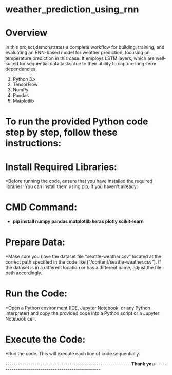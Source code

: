 # weather_prediction_using_rnn
# Overview
In this project,demonstrates a complete workflow for building, training, and evaluating an RNN-based model for weather prediction, focusing on temperature prediction in this case. It employs LSTM layers, which are well-suited for sequential data tasks due to their ability to capture long-term dependencies.
1. Python 3.x
2. TensorFlow
3. NumPy
4. Pandas
5. Matplotlib
# To run the provided Python code step by step, follow these instructions:
# Install Required Libraries:
*Before running the code, ensure that you have installed the required libraries. You can install them using pip, if you haven't already:
# CMD Command:
* __pip install numpy pandas matplotlib keras plotly scikit-learn__
# Prepare Data:
*Make sure you have the dataset file "seattle-weather.csv" located at the correct path specified in the code  like ("/content/seattle-weather.csv"). If the dataset is in a different location or has a different name, adjust the file path accordingly.

# Run the Code:
*Open a Python environment (IDE, Jupyter Notebook, or any Python interpreter) and copy the provided code into a Python script or a Jupyter Notebook cell.

# Execute the Code: 
*Run the code. This will execute each line of code sequentially.

-------------------------------------------------------------**Thank you**----------------------------------------------------
